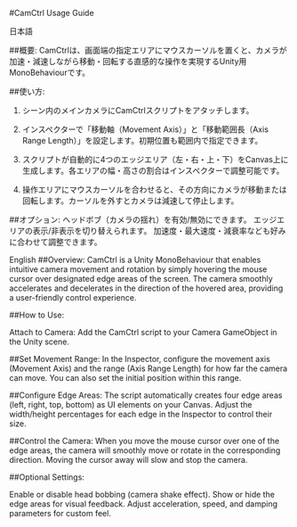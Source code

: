 #CamCtrl Usage Guide

日本語

##概要:
CamCtrlは、画面端の指定エリアにマウスカーソルを置くと、カメラが加速・減速しながら移動・回転する直感的な操作を実現するUnity用MonoBehaviourです。

##使い方:
1. シーン内のメインカメラにCamCtrlスクリプトをアタッチします。

2. インスペクターで「移動軸（Movement Axis）」と「移動範囲長（Axis Range Length）」を設定します。初期位置も範囲内で指定できます。

3. スクリプトが自動的に4つのエッジエリア（左・右・上・下）をCanvas上に生成します。各エリアの幅・高さの割合はインスペクターで調整可能です。

4. 操作エリアにマウスカーソルを合わせると、その方向にカメラが移動または回転します。カーソルを外すとカメラは減速して停止します。

##オプション:
ヘッドボブ（カメラの揺れ）を有効/無効にできます。
エッジエリアの表示/非表示を切り替えられます。
加速度・最大速度・減衰率なども好みに合わせて調整できます。

English
##Overview:
CamCtrl is a Unity MonoBehaviour that enables intuitive camera movement and rotation by simply hovering the mouse cursor over designated edge areas of the screen. The camera smoothly accelerates and decelerates in the direction of the hovered area, providing a user-friendly control experience.

##How to Use:

Attach to Camera:
Add the CamCtrl script to your Camera GameObject in the Unity scene.

##Set Movement Range:
In the Inspector, configure the movement axis (Movement Axis) and the range (Axis Range Length) for how far the camera can move. You can also set the initial position within this range.

##Configure Edge Areas:
The script automatically creates four edge areas (left, right, top, bottom) as UI elements on your Canvas. Adjust the width/height percentages for each edge in the Inspector to control their size.

##Control the Camera:
When you move the mouse cursor over one of the edge areas, the camera will smoothly move or rotate in the corresponding direction. Moving the cursor away will slow and stop the camera.

##Optional Settings:

Enable or disable head bobbing (camera shake effect).
Show or hide the edge areas for visual feedback.
Adjust acceleration, speed, and damping parameters for custom feel.
